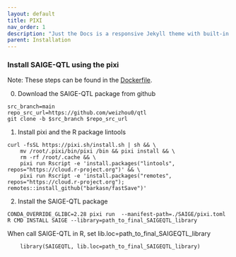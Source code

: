 ```yaml
---
layout: default
title: PIXI
nav_order: 1
description: "Just the Docs is a responsive Jekyll theme with built-in search that is easily customizable and hosted on GitHub Pages."
parent: Installation
---
```


###  Install SAIGE-QTL using the pixi


Note: These steps can be found in the [Dockerfile](https://github.com/weizhou0/qtl/blob/main/docker/Dockerfile).


0. Download the SAIGE-QTL package from github

```
src_branch=main
repo_src_url=https://github.com/weizhou0/qtl
git clone -b $src_branch $repo_src_url

```

1. Install pixi and the R package lintools
```
curl -fsSL https://pixi.sh/install.sh | sh && \
    mv /root/.pixi/bin/pixi /bin && pixi install && \
    rm -rf /root/.cache && \
    pixi run Rscript -e 'install.packages("lintools", repos="https://cloud.r-project.org")' && \
    pixi run Rscript -e 'install.packages("remotes", repos="https://cloud.r-project.org"); remotes::install_github("barkasn/fastSave")'
```

2. Install the SAIGE-QTL package

```
CONDA_OVERRIDE_GLIBC=2.28 pixi run  --manifest-path=./SAIGE/pixi.toml  R CMD INSTALL SAIGE --library=path_to_final_SAIGEQTL_library

```

When call SAIGE-QTL in R, set lib.loc=path_to_final_SAIGEQTL_library


```
    library(SAIGEQTL, lib.loc=path_to_final_SAIGEQTL_library)
```
